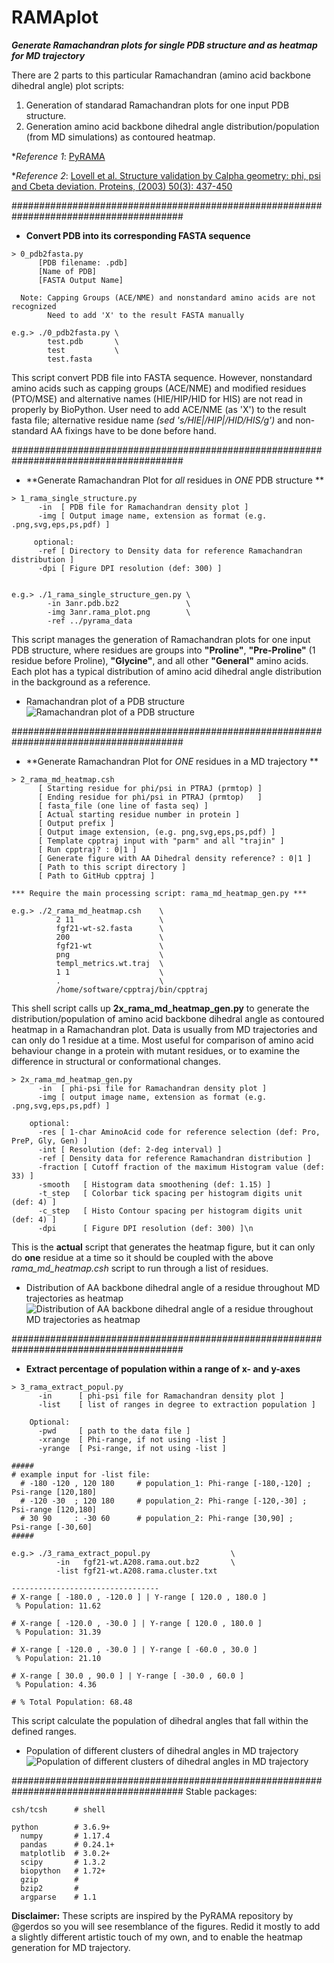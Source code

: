 # RAMAplot
_**Generate Ramachandran plots for single PDB structure and as heatmap for MD trajectory**_

There are 2 parts to this particular Ramachandran (amino acid backbone dihedral angle) plot scripts:
1) Generation of standarad Ramachandran plots for one input PDB structure.
2) Generation amino acid backbone dihedral angle distribution/population (from MD simulations) as contoured heatmap.

*_Reference 1_: [PyRAMA](https://github.com/gerdos/PyRAMA)

*_Reference 2_: [Lovell et al. Structure validation by Calpha geometry: phi, psi and Cbeta deviation. Proteins, (2003) 50(3): 437-450](https://doi.org/10.1002/prot.10286)

#######################################################################################
- **Convert PDB into its corresponding FASTA sequence**
```
> 0_pdb2fasta.py
      [PDB filename: .pdb]
      [Name of PDB]
      [FASTA Output Name]

  Note: Capping Groups (ACE/NME) and nonstandard amino acids are not recognized
        Need to add 'X' to the result FASTA manually

e.g.> ./0_pdb2fasta.py \
        test.pdb       \
        test           \
        test.fasta
```

This script convert PDB file into FASTA sequence. However, nonstandard amino acids such as capping groups (ACE/NME) and modified residues (PTO/MSE) and alternative names (HIE/HIP/HID for HIS) are not read in properly by BioPython. User need to add ACE/NME (as 'X') to the result fasta file; alternative residue name _(sed 's/HIE|/HIP|/HID/HIS/g')_ and non-standard AA fixings have to be done before hand.

#######################################################################################
- **Generate Ramachandran Plot for _all_ residues in _ONE_ PDB structure **
```
> 1_rama_single_structure.py
      -in  [ PDB file for Ramachandran density plot ]
      -img [ Output image name, extension as format (e.g. .png,svg,eps,ps,pdf) ]

     optional:
      -ref [ Directory to Density data for reference Ramachandran distribution ]
      -dpi [ Figure DPI resolution (def: 300) ]


e.g.> ./1_rama_single_structure_gen.py \
        -in 3anr.pdb.bz2               \
        -img 3anr.rama_plot.png        \
        -ref ../pyrama_data
```

This script manages the generation of Ramachandran plots for one input PDB structure, where residues are groups into **"Proline"**, **"Pre-Proline"** (1 residue before Proline), **"Glycine"**, and all other **"General"** amino acids. Each plot has a typical distribution of amino acid dihedral angle distribution in the background as a reference.

- Ramachandran plot of a PDB structure
![Ramachandran plot of a PDB structure](https://github.com/mungpeter/RAMAplot/blob/master/Examples/1_single_struct/3anr.rama_plot.png)

#######################################################################################
- **Generate Ramachandran Plot for _ONE_ residues in a MD trajectory **
```
> 2_rama_md_heatmap.csh
      [ Starting residue for phi/psi in PTRAJ (prmtop) ]
      [ Ending residue for phi/psi in PTRAJ (prmtop)   ]
      [ fasta_file (one line of fasta seq) ]
      [ Actual starting residue number in protein ]
      [ Output prefix ]
      [ Output image extension, (e.g. png,svg,eps,ps,pdf) ]
      [ Template cpptraj input with "parm" and all "trajin" ]
      [ Run cpptraj? : 0|1 ]
      [ Generate figure with AA Dihedral density reference? : 0|1 ]
      [ Path to this script directory ]
      [ Path to GitHub cpptraj ]

*** Require the main processing script: rama_md_heatmap_gen.py ***

e.g.> ./2_rama_md_heatmap.csh    \
          2 11                   \
          fgf21-wt-s2.fasta      \
          200                    \
          fgf21-wt               \
          png                    \
          templ_metrics.wt.traj  \
          1 1                    \
          .                      \
          /home/software/cpptraj/bin/cpptraj
```
This shell script calls up **2x_rama_md_heatmap_gen.py** to generate the distribution/population of amino acid backbone dihedral angle as contoured heatmap in a Ramachandran plot. Data is usually from MD trajectories and can only do 1 residue at a time. Most useful for comparison of amino acid behaviour change in a protein with mutant residues, or to examine the difference in structural or conformational changes.

```
> 2x_rama_md_heatmap_gen.py
      -in  [ phi-psi file for Ramachandran density plot ]
      -img [ output image name, extension as format (e.g. .png,svg,eps,ps,pdf) ]
      
    optional:
      -res [ 1-char AminoAcid code for reference selection (def: Pro, PreP, Gly, Gen) ]
      -int [ Resolution (def: 2-deg interval) ]
      -ref [ Density data for reference Ramachandran distribution ]
      -fraction [ Cutoff fraction of the maximum Histogram value (def: 33) ]
      -smooth   [ Histogram data smoothening (def: 1.15) ]
      -t_step   [ Colorbar tick spacing per histogram digits unit (def: 4) ]
      -c_step   [ Histo Contour spacing per histogram digits unit (def: 4) ]
      -dpi      [ Figure DPI resolution (def: 300) ]\n
```
This is the **actual** script that generates the heatmap figure, but it can only do **one** residue at a time so it should be coupled with the above _rama_md_heatmap.csh_ script to run through a list of residues.

- Distribution of AA backbone dihedral angle of a residue throughout MD trajectories as heatmap
![Distribution of AA backbone dihedral angle of a residue throughout MD trajectories as heatmap](https://github.com/mungpeter/RAMAplot/blob/master/Examples/2_md_heatmap/fgf21-wt.P205.rama_histo.png)

#######################################################################################
- **Extract percentage of population within a range of x- and y-axes**
```
> 3_rama_extract_popul.py
      -in      [ phi-psi file for Ramachandran density plot ]
      -list    [ list of ranges in degree to extraction population ]
      
    Optional:
      -pwd     [ path to the data file ]
      -xrange  [ Phi-range, if not using -list ]
      -yrange  [ Psi-range, if not using -list ]

#####
# example input for -list file: 
  # -180 -120 , 120 180     # population_1: Phi-range [-180,-120] ; Psi-range [120,180]
  # -120 -30  ; 120 180     # population_2: Phi-range [-120,-30] ;  Psi-range [120,180]
  # 30 90     : -30 60      # population_2: Phi-range [30,90] ;     Psi-range [-30,60]
#####  

e.g.> ./3_rama_extract_popul.py                  \
          -in   fgf21-wt.A208.rama.out.bz2       \
          -list fgf21-wt.A208.rama.cluster.txt
          
---------------------------------
# X-range [ -180.0 , -120.0 ] | Y-range [ 120.0 , 180.0 ]
 % Population: 11.62

# X-range [ -120.0 , -30.0 ] | Y-range [ 120.0 , 180.0 ]
 % Population: 31.39

# X-range [ -120.0 , -30.0 ] | Y-range [ -60.0 , 30.0 ]
 % Population: 21.10

# X-range [ 30.0 , 90.0 ] | Y-range [ -30.0 , 60.0 ]
 % Population: 4.36

# % Total Population: 68.48

```
This script calculate the population of dihedral angles that fall within the defined ranges. 

- Population of different clusters of dihedral angles in MD trajectory
![Population of different clusters of dihedral angles in MD trajectory](https://github.com/mungpeter/RAMAplot/blob/master/Examples/3_extract_popul/fgf21-wt.A208.rama_histo.popul.png)


#######################################################################################
Stable packages:
```
csh/tcsh      # shell

python        # 3.6.9+
  numpy       # 1.17.4
  pandas      # 0.24.1+
  matplotlib  # 3.0.2+
  scipy       # 1.3.2
  biopython   # 1.72+
  gzip        #
  bzip2       #
  argparse    # 1.1
```

**Disclaimer:** These scripts are inspired by the PyRAMA repository by @gerdos so you will see resemblance of the figures. Redid it mostly to add a slightly different artistic touch of my own, and to enable the heatmap generation for MD trajectory.
